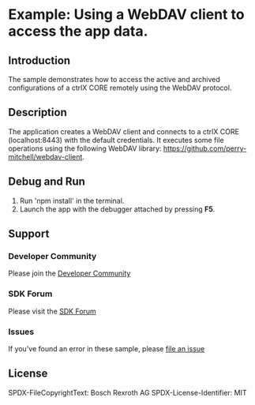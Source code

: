 # Example: Using a WebDAV client to access the app data.

## Introduction

The sample demonstrates how to access the active and archived configurations of a ctrlX CORE remotely using the WebDAV protocol.

## Description

The application creates a WebDAV client and connects to a ctrlX CORE (localhost:8443) with the default credentials.
It executes some file operations using the following WebDAV library: https://github.com/perry-mitchell/webdav-client.

## Debug and Run
1. Run 'npm install' in the terminal.  
2. Launch the app with the debugger attached by pressing __F5__.

## Support
### Developer Community

Please join the [Developer Community](https://developer.community.boschrexroth.com/)

### SDK Forum

Please visit the [SDK Forum](https://developer.community.boschrexroth.com/t5/ctrlX-AUTOMATION/ct-p/dcdev_community-bunit-dcae/)

### Issues

If you've found an error in these sample, please [file an issue](https://github.com/boschrexroth)

## License

SPDX-FileCopyrightText: Bosch Rexroth AG
SPDX-License-Identifier: MIT
